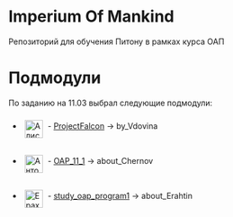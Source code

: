 # Imperium Of Mankind
Репозиторий для обучения Питону в рамках курса ОАП
# Подмодули
По заданию на 11.03 выбрал следующие подмодули:
* <span><a href="https://github.com/Alisa11110000/" target="_blank" title="LisaVdovina"><img src="https://avatars.githubusercontent.com/u/79804290?s=400&v=4" alt="Алиса Вдовина" width="32" height="32" align="middle" vspace="8" hspace="5"></a> - <a href="https://github.com/Alisa11110000/oap_progi" target="_blank">ProjectFalcon</a> -> by_Vdovina</span>

* <span><a href="https://github.com/macJIuHa/" target="_blank" title="macJIuHa"><img src="https://avatars.githubusercontent.com/u/23420290?s=460&v=4" alt="Антон Чернов" width="32" height="32" align="middle" vspace="8" hspace="5"></a> - <a href="https://github.com/macJIuHa/OAP_11_1" target="_blank">OAP_11_1</a> -> about_Chernov</span>

* <span><a href="https://github.com/QWertyIX/" target="_blank" title="QWertyIX"><img src="https://avatars.githubusercontent.com/u/53114829?s=460&u=f3d9024ea2f88fe8b69469cdb9c0977fda8c1646&v=4" alt="Ерахтин Артём" width="32" height="32" align="middle" vspace="8" hspace="5"></a> - <a href="https://github.com/QWertyIX/study_oap_program1" target="_blank">study_oap_program1</a> -> about_Erahtin</span>
